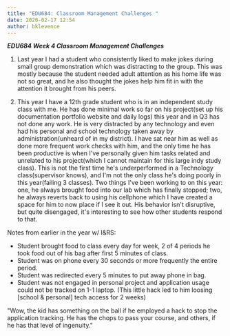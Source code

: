 ```yaml
---
title: "EDU684: Classroom Management Challenges "
date: 2020-02-17 12:54
author: bklevence
---
```


***EDU684 Week 4 Classroom Management Challenges***







1. Last year I had a student who consistently liked to make jokes during small group demonstration which was distracting to the group. This was mostly because the student needed adult attention as his home life was not so great, and he also thought the jokes help him fit in with the attention it brought from his peers.

2. This year I have a 12th grade student who is in an independent study class with me. He has done minimal work so far on his project(set up his documentation portfolio website and daily logs) this year and in Q3 has not done any work. He is very distracted by any technology and even had his personal and school technology taken away by administration(unheard of in my district). I have sat near him as well as done more frequent work checks with him, and the only time he has been productive is when I've personally given him tasks related and unrelated to his project(which I cannot maintain for this large indy study class). This is not the first time he's underperformed in a Technology class(supervisor knows), and I'm not the only class he's doing poorly in this year(failing 3 classes). Two things I've been working to on this year: one, he always brought food into our lab which has finally stopped; two, he always reverts back to using his cellphone which I have created a space for him to now place if I see it out. His behavior isn't disruptive, but quite disengaged, it's interesting to see how other students respond to that.


Notes from earlier in the year w/ I&RS:
  * Student brought food to class every day for week, 2 of 4 periods he took food out of his bag after first 5 minutes of class.
  * Student was on phone every 30 seconds or more frequently the entire period.
  * Student was redirected every 5 minutes to put away phone in bag.
  * Student was not engaged in personal project and application usage could not be tracked on 1-1 laptop. (This little hack led to him loosing [school & personal] tech access for 2 weeks)


"Wow, the kid has something on the ball if he employed a hack to stop the application tracking. He has the chops to pass your course, and others, if he has that level of ingenuity."
